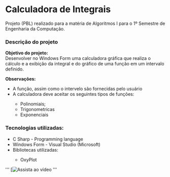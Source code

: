 # Calculadora de Integrais
<p>Projeto (PBL) realizado para a matéria de Algoritmos I para o 1º Semestre de Engenharia da Computação.</p>

<h3>Descrição do projeto</h3>
<p>
  <b>Objetivo do projeto:</b><br>
  Desenvolver no Windows Form uma calculadora gráfica que realiza o cálculo e a exibição da integral e do gráfico de uma função em um intervalo definido.

  <b>Observações:</b>
  <ul>
    <li>A função, assim como o intervelo são fornecidas pelo usuário</li>
    <li>A calculadora deve aceitar os seguintes tipos de funções:</li>
    <ul>
      <li>Polinomiais;</li>
      <li>Trigonometricas</li>
      <li>Exponenciais</li>
    </ul>
  </ul>
</p>

<h3>Tecnologias utilizadas:</h3>
<ul>
  <li>C Sharp - Programming language</li>
  <li>Windows Form - Visual Studio (Microsoft)</li>

  <li>Bibliotecas utilizadas:</li>
  <ul>
    <li>OxyPlot</li>
  </ul>
</ul>

'''
[![Assista ao vídeo](https://img.youtube.com)
'''
